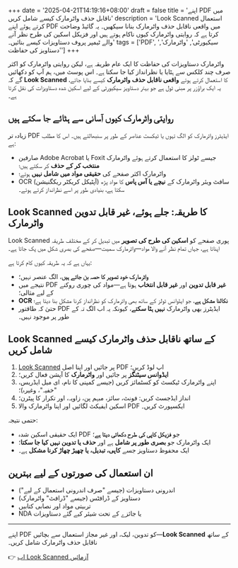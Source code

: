 +++
date = '2025-04-21T14:19:16+08:00'
draft = false
title = 'اپنے PDF میں ناقابل حذف واٹرمارک کیسے شامل کریں'
description = 'Look Scanned استعمال کرتے ہوئے اپنے PDF میں واقعی ناقابل حذف واٹرمارک بنانا سیکھیں۔ یہ گائیڈ وضاحت کرتا ہے کہ روایتی واٹرمارک کیوں ناکام ہوتے ہیں اور فزیکل اسکین کی طرح نظر آنے والے ٹیمپر پروف دستاویزات کیسے بنائیں۔'
tags = ['PDF', 'سیکیورٹی', 'واٹرمارک', 'دستاویز کی حفاظت']
+++

واٹرمارک دستاویزات کی حفاظت کا ایک عام طریقہ ہے، لیکن روایتی واٹرمارک کو اکثر صرف چند کلکس سے ہٹایا یا نظرانداز کیا جا سکتا ہے۔ اس پوسٹ میں، ہم آپ کو دکھائیں گے کہ **Look Scanned** کا استعمال کرتے ہوئے **واقعی ناقابل حذف واٹرمارک** کیسے بنایا جائے، یہ ایک براؤزر پر مبنی ٹول ہے جو بہتر دستاویز سیکیورٹی کے لیے اسکین شدہ دستاویزات کی نقل کرتا ہے۔

## روایتی واٹرمارک کیوں آسانی سے ہٹائے جا سکتے ہیں

زیادہ تر PDF ایڈیٹرز واٹرمارک کو الگ تہوں یا ٹیکسٹ عناصر کے طور پر سنبھالتے ہیں۔ اس کا مطلب ہے:

- صارفین Adobe Acrobat یا Foxit جیسے ٹولز کا استعمال کرتے ہوئے واٹرمارک **منتخب کر کے حذف** کر سکتے ہیں؛
- واٹرمارک اکثر صفحے کی **حقیقی مواد میں شامل نہیں** ہوتے؛
- OCR (آپٹیکل کریکٹر ریکگنیشن) سافٹ ویئر واٹرمارک کے **نیچے یا آس پاس** کا مواد پڑھ سکتا ہے، بنیادی طور پر اسے نظرانداز کرتے ہوئے۔

## Look Scanned کا طریقہ: جلے ہوئے، غیر قابل تدوین واٹرمارک

Look Scanned پوری صفحے کو **اسکین کی طرح کی تصویر** میں تبدیل کر کے مختلف طریقہ اپناتا ہے، جہاں تمام نظر آنے والا مواد—واٹرمارک سمیت—صفحے کی بصری شکل میں پک جاتا ہے۔

یہاں ہے کہ یہ طریقہ کیوں کام کرتا ہے:

- **واٹرمارک خود تصویر کا حصہ بن جاتے ہیں**، الگ عنصر نہیں؛
- نتیجے میں PDF **غیر قابل تدوین** اور **غیر قابل انتخاب** ہوتا ہے—مواد کی چوری روکنے کے لیے مثالی؛
- **OCR نکالنا مشکل ہے**، جو ایڈوانس ٹولز کے ساتھ بھی واٹرمارک کو نظرانداز کرنا مشکل بنا دیتا ہے؛
- حتیٰ کہ طاقتور PDF ایڈیٹرز بھی واٹرمارک **نہیں ہٹا سکتے**، کیونکہ یہ اب الگ تہ کے طور پر موجود نہیں۔

## Look Scanned کے ساتھ ناقابل حذف واٹرمارک کیسے شامل کریں

1. [Look Scanned](https://lookscanned.io) پر جائیں اور اپنا اصل PDF اپ لوڈ کریں؛
2. **ایڈوانس سیٹنگز** پر جائیں اور **واٹرمارک** کا آپشن فعال کریں؛
3. اپنے واٹرمارک ٹیکسٹ کو کسٹمائز کریں (جیسے کمپنی کا نام، ای میل ایڈریس، "خفیہ"، وغیرہ)؛
4. انداز ایڈجسٹ کریں: فونٹ، سائز، مبہم پن، زاویہ، اور تکرار کا پیٹرن؛
5. اسکین ایفیکٹ لگائیں اور اپنا واٹرمارک والا PDF ایکسپورٹ کریں۔

حتمی نتیجہ:

- ایک حقیقی اسکین شدہ PDF جو **فزیکل کاپی کی طرح دکھائی دیتا ہے**؛
- ایک واٹرمارک جو **بصری طور پر شامل** ہے اور **حذف یا تدوین نہیں کیا جا سکتا**؛
- ایک محفوظ دستاویز جسے **کاپی، تبدیل، یا چھیڑ چھاڑ کرنا مشکل** ہے۔

## ان استعمال کی صورتوں کے لیے بہترین

- اندرونی دستاویزات (جیسے "صرف اندرونی استعمال کے لیے")
- دستاویز کے ڈرافٹس (جیسے "ڈرافٹ" واٹرمارک)
- تربیتی مواد اور نصابی کتابیں
- NDA یا جائزے کے تحت شیئر کیے گئے دستاویزات

---

اپنے PDF کو تدوین، لیک، اور غیر مجاز استعمال سے بچائیں—**Look Scanned** کے ساتھ ناقابل حذف واٹرمارک شامل کریں۔

👉 [اب Look Scanned آزمائیں](https://lookscanned.io)